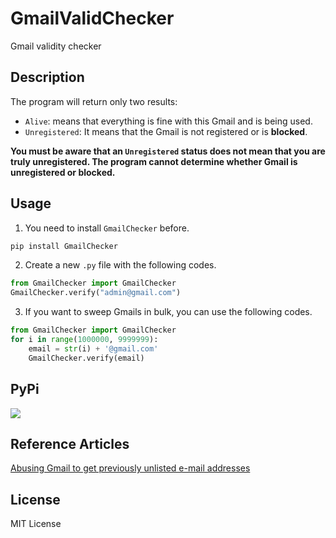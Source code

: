 <!--
 * @Author: Vincent Young
 * @Date: 2022-10-12 04:52:04
 * @LastEditors: Vincent Young
 * @LastEditTime: 2022-10-12 06:15:17
 * @FilePath: /GmailValidChecker/README.md
 * @Telegram: https://t.me/missuo
 * 
 * Copyright © 2022 by Vincent, All Rights Reserved. 
-->
# GmailValidChecker
Gmail validity checker

## Description

The program will return only two results:

- `Alive`: means that everything is fine with this Gmail and is being used.
- `Unregistered`: It means that the Gmail is not registered or is **blocked**.

**You must be aware that an `Unregistered` status does not mean that you are truly unregistered. The program cannot determine whether Gmail is unregistered or blocked.**

## Usage
1. You need to install `GmailChecker` before.
```bash
pip install GmailChecker
```
2. Create a new `.py` file with the following codes.
```python
from GmailChecker import GmailChecker
GmailChecker.verify("admin@gmail.com")
```
3. If you want to sweep Gmails in bulk, you can use the following codes.
```python
from GmailChecker import GmailChecker
for i in range(1000000, 9999999):
    email = str(i) + '@gmail.com'
    GmailChecker.verify(email)
```

## PyPi
<a href="https://pypi.org/project/GmailChecker/"><img src="https://img.shields.io/badge/Pypi-000000?style=for-the-badge&logo=pypi&logoColor=red" /></a>

## Reference Articles
[Abusing Gmail to get previously unlisted e-mail addresses](https://blog.0day.rocks/abusing-gmail-to-get-previously-unlisted-e-mail-addresses-41544b62b2)

## License
MIT License

